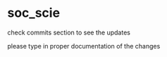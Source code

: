 # soc_scie

check commits section to see the updates

please type in proper documentation of  the changes
